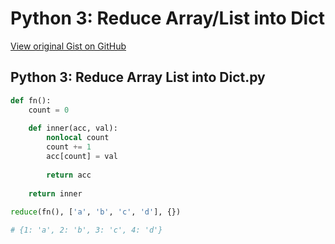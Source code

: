 # Python 3: Reduce Array/List into Dict

[View original Gist on GitHub](https://gist.github.com/Integralist/a15252e33c2bab27c811bc9da7484423)

## Python 3: Reduce Array List into Dict.py

```python
def fn():
    count = 0
    
    def inner(acc, val):
        nonlocal count 
        count += 1
        acc[count] = val
        
        return acc
         
    return inner
    
reduce(fn(), ['a', 'b', 'c', 'd'], {})

# {1: 'a', 2: 'b', 3: 'c', 4: 'd'}
```

